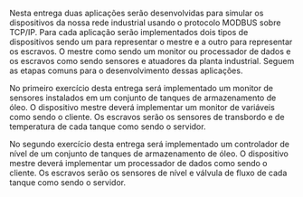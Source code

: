 Nesta entrega duas aplicações serão desenvolvidas para simular os dispositivos da nossa rede industrial usando o protocolo MODBUS sobre TCP/IP. Para cada aplicação serão implementados dois tipos de dispositivos sendo um para representar o mestre e a outro para representar os escravos. O mestre como sendo um monitor ou processador de dados e os escravos como sendo sensores e atuadores da planta industrial. Seguem as etapas comuns para o desenvolvimento dessas aplicações.

No primeiro exercício desta entrega será implementado um monitor de sensores instalados em um conjunto de tanques de armazenamento de óleo. O dispositivo mestre deverá implementar um monitor de variáveis como sendo o cliente. Os escravos serão os sensores de transbordo e de temperatura de cada tanque como sendo o servidor.

No segundo exercício desta entrega será implementado um controlador de nível de um conjunto de tanques de armazenamento de óleo. O dispositivo mestre deverá implementar um processador de dados como sendo o cliente. Os escravos serão os sensores de nível e válvula de fluxo de cada tanque como sendo o servidor.

